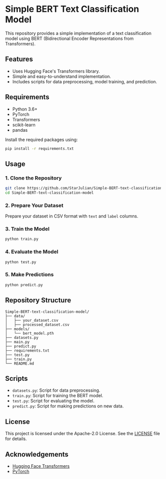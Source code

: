 
# Simple BERT Text Classification Model

This repository provides a simple implementation of a text classification model using BERT (Bidirectional Encoder Representations from Transformers).

## Features

- Uses Hugging Face's Transformers library.
- Simple and easy-to-understand implementation.
- Includes scripts for data preprocessing, model training, and prediction.

## Requirements

- Python 3.6+
- PyTorch
- Transformers
- scikit-learn
- pandas

Install the required packages using:
```bash
pip install -r requirements.txt
```

## Usage

### 1. Clone the Repository
```bash
git clone https://github.com/StarJulian/Simple-BERT-text-classification-model.git
cd Simple-BERT-text-classification-model
```

### 2. Prepare Your Dataset
Prepare your dataset in CSV format with `text` and `label` columns.


### 3. Train the Model
```bash
python train.py 
```

### 4. Evaluate the Model
```bash
python test.py 
```

### 5. Make Predictions
```bash
python predict.py
```

## Repository Structure

```
Simple-BERT-text-classification-model/
├── data/
│   ├── your_dataset.csv
│   ├── processed_dataset.csv
├── models/
│   └── bert_model.pth
├── datasets.py
├── main.py
├── predict.py
├── requirements.txt
├── test.py
├── train.py
└── README.md
```

## Scripts

- `datasets.py`: Script for data preprocessing.
- `train.py`: Script for training the BERT model.
- `test.py`: Script for evaluating the model.
- `predict.py`: Script for making predictions on new data.

## License

This project is licensed under the Apache-2.0 License. See the [LICENSE](LICENSE) file for details.

## Acknowledgements

- [Hugging Face Transformers](https://github.com/huggingface/transformers)
- [PyTorch](https://pytorch.org/)